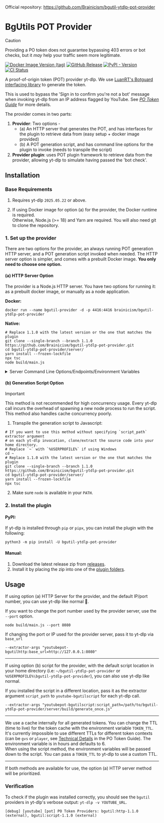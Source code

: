 Official repository: <https://github.com/Brainicism/bgutil-ytdlp-pot-provider>

# BgUtils POT Provider

> [!CAUTION]
> Providing a PO token does not guarantee bypassing 403 errors or bot checks, but it _may_ help your traffic seem more legitimate.

[![Docker Image Version (tag)](https://img.shields.io/docker/v/brainicism/bgutil-ytdlp-pot-provider/latest?style=for-the-badge&label=docker)](https://hub.docker.com/r/brainicism/bgutil-ytdlp-pot-provider)
[![GitHub Release](https://img.shields.io/github/v/release/Brainicism/bgutil-ytdlp-pot-provider?style=for-the-badge)](https://github.com/Brainicism/bgutil-ytdlp-pot-provider/releases)
[![PyPI - Version](https://img.shields.io/pypi/v/bgutil-ytdlp-pot-provider?style=for-the-badge)](https://pypi.org/project/bgutil-ytdlp-pot-provider/)
[![CI Status](https://img.shields.io/github/actions/workflow/status/Brainicism/bgutil-ytdlp-pot-provider/test.yml?branch=master&label=Tests&style=for-the-badge)](https://github.com/Brainicism/bgutil-ytdlp-pot-provider/actions/workflows/test.yml)

A proof-of-origin token (POT) provider yt-dlp. We use [LuanRT's Botguard interfacing library](https://github.com/LuanRT/BgUtils) to generate the token.

This is used to bypass the 'Sign in to confirm you're not a bot' message when invoking yt-dlp from an IP address flagged by YouTube. See _[PO Token Guide](https://github.com/yt-dlp/yt-dlp/wiki/PO-Token-Guide)_ for more details.

The provider comes in two parts:

1. **Provider**: Two options -
   - (a) An HTTP server that generates the POT, and has interfaces for the plugin to retrieve data from (easy setup + docker image provided)
   - (b) A POT generation script, and has command line options for the plugin to invoke (needs to transpile the script)
2. **Provider plugin**: uses POT plugin framework to retrieve data from the provider, allowing yt-dlp to simulate having passed the 'bot check'.

## Installation

### Base Requirements

1. Requires yt-dlp `2025.05.22` or above.

2. If using Docker image for option (a) for the provider, the Docker runtime is required.  
   Otherwise, Node.js (>= 18) and Yarn are required. You will also need git to clone the repository.

### 1. Set up the provider

There are two options for the provider, an always running POT generation HTTP server, and a POT generation script invoked when needed. The HTTP server option is simpler, and comes with a prebuilt Docker image. **You only need to choose one option.**

#### (a) HTTP Server Option

The provider is a Node.js HTTP server. You have two options for running it: as a prebuilt docker image, or manually as a node application.

**Docker:**

```shell
docker run --name bgutil-provider -d -p 4416:4416 brainicism/bgutil-ytdlp-pot-provider
```

**Native:**

```shell
# Replace 1.1.0 with the latest version or the one that matches the plugin
git clone --single-branch --branch 1.1.0 https://github.com/Brainicism/bgutil-ytdlp-pot-provider.git
cd bgutil-ytdlp-pot-provider/server/
yarn install --frozen-lockfile
npx tsc
node build/main.js
```

<details>
  <summary>Server Command Line Options/Endpoints/Environment Variables</summary>

**Options**

- `-p, --port <PORT>`: The port on which the server listens.

**Environment Variables**

- **TOKEN_TTL**: The time in hours for a PO token to be considered valid. While there are no definitive answers on how long a token is valid, it has been observed to be valid for atleast a couple of days (Default: 6).

</details>

#### (b) Generation Script Option

> [!IMPORTANT]
> This method is not recommended for high concurrency usage. Every yt-dlp call incurs the overhead of spawning a new node process to run the script. This method also handles cache concurrency poorly.

1. Transpile the generation script to Javascript:

```shell
# If you want to use this method without specifying `script_path` extractor argument
# on each yt-dlp invocation, clone/extract the source code into your home directory.
# Replace `~` with `%USERPROFILE%` if using Windows
cd ~
# Replace 1.1.0 with the latest version or the one that matches the plugin
git clone --single-branch --branch 1.1.0 https://github.com/Brainicism/bgutil-ytdlp-pot-provider.git
cd bgutil-ytdlp-pot-provider/server/
yarn install --frozen-lockfile
npx tsc
```

2. Make sure `node` is available in your `PATH`.

### 2. Install the plugin

#### PyPI:

If yt-dlp is installed through `pip` or `pipx`, you can install the plugin with the following:

```shell
python3 -m pip install -U bgutil-ytdlp-pot-provider
```

#### Manual:

1. Download the latest release zip from [releases](https://github.com/Brainicism/bgutil-ytdlp-pot-provider/releases).
2. Install it by placing the zip into one of the [plugin folders](https://github.com/yt-dlp/yt-dlp#installing-plugins).

## Usage

If using option (a) HTTP Server for the provider, and the default IP/port number, you can use yt-dlp like normal 🙂.

If you want to change the port number used by the provider server, use the `--port` option.

```shell
node build/main.js --port 8080
```

If changing the port or IP used for the provider server, pass it to yt-dlp via `base_url`

```shell
--extractor-args "youtubepot-bgutilhttp:base_url=http://127.0.0.1:8080"
```

---

If using option (b) script for the provider, with the default script location in your home directory (i.e: `~/bgutil-ytdlp-pot-provider` or `%USERPROFILE%\bgutil-ytdlp-pot-provider`), you can also use yt-dlp like normal.

If you installed the script in a different location, pass it as the extractor argument `script_path` to `youtube-bgutilscript` for each yt-dlp call.

```shell
--extractor-args "youtubepot-bgutilscript:script_path=/path/to/bgutil-ytdlp-pot-provider/server/build/generate_once.js"
```

---

We use a cache internally for all generated tokens. You can change the TTL (time to live) for the token cache with the environment variable `TOKEN_TTL`. It's currently impossible to use different TTLs for different token contexts (can be `gvs` or `player`, see [Technical Details](https://github.com/yt-dlp/yt-dlp/wiki/PO-Token-Guide#technical-details) in the PO Token Guide). The environment variable is in hours and defaults to 6.  
When using the script method, the environment variables will be passed down to the script. You can pass a `TOKEN_TTL` to yt-dlp to use a custom TTL.

---

If both methods are available for use, the option (a) HTTP server method will be prioritized.

### Verification

To check if the plugin was installed correctly, you should see the `bgutil` providers in yt-dlp's verbose output: `yt-dlp -v YOUTUBE_URL`.

```
[debug] [youtube] [pot] PO Token Providers: bgutil:http-1.1.0 (external), bgutil:script-1.1.0 (external)
```
